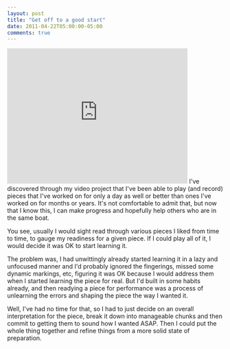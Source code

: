 ```yaml
---
layout: post
title: "Get off to a good start"
date: 2011-04-22T05:00:00-05:00
comments: true
---
```

<iframe width="420" height="315" src="http://www.youtube.com/embed/0UDNigGvxAk" frameborder="0" allowfullscreen></iframe>
I've discovered through my video project that I've been able to play (and record) pieces that I've worked on for only a day as well or better than ones I've worked on for months or years. It's not comfortable to admit that, but now that I know this, I can make progress and hopefully help others who are in the same boat.

You see, usually I would sight read through various pieces I liked from time to time, to gauge my readiness for a given piece. If I could play all of it, I would decide it was OK to start learning it. 

The problem was, I had unwittingly already started learning it in a lazy and unfocused manner and I'd probably ignored the fingerings, missed some dynamic markings, etc, figuring it was OK because I would address them when I started learning the piece for real. But I'd built in some habits already, and then readying a piece for performance was a process of unlearning the errors and shaping the piece the way I wanted it. 

Well, I've had no time for that, so I had to just decide on an overall interpretation for the piece, break it down into manageable chunks and then commit to getting them to sound how I wanted ASAP. Then I could put the whole thing together and refine things from a more solid state of preparation.

